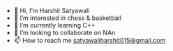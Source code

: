 - 👋 Hi, I’m Harshit Satyawali
- 👀 I’m interested in chess & basketball
- 🌱 I’m currently learning C++
- 💞️ I’m looking to collaborate on NAn
- 📫 How to reach me satyawaliharshit015@gmail.com

<!---
HarshitCoder437/HarshitCoder437 is a ✨ special ✨ repository because its `README.md` (this file) appears on your GitHub profile.
You can click the Preview link to take a look at your changes.
--->
